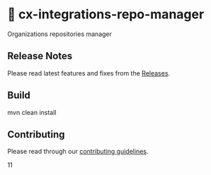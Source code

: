 # 🎯 cx-integrations-repo-manager
Organizations repositories manager

## Release Notes
Please read latest features and fixes from the [Releases](https://github.com/checkmarx-ltd/Cx-Client-Common/releases/latest).

## Build
mvn clean install

## Contributing
Please read through our [contributing guidelines](CONTRIBUTING.md).

11
